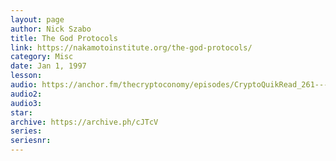 ```yaml
---
layout: page
author: Nick Szabo
title: The God Protocols
link: https://nakamotoinstitute.org/the-god-protocols/
category: Misc
date: Jan 1, 1997
lesson: 
audio: https://anchor.fm/thecryptoconomy/episodes/CryptoQuikRead_261---The-God-Protocols-Nick-Szabo-e4cstb/a-ahbtdm
audio2: 
audio3: 
star: 
archive: https://archive.ph/cJTcV
series: 
seriesnr: 
---
```

